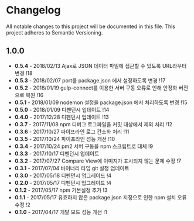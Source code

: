 # Changelog

All notable changes to this project will be documented in this file. This project adheres to Semantic Versioning.

## 1.0.0

- **0.5.4** - 2018/02/13 Ajax로 JSON 데이터 파일에 접근할 수 있도록 URL라우터 변경 !18
- **0.5.3** - 2018/02/07 port를 package.json 에서 설정하도록 변경 !17
- **0.5.2** - 2018/01/19 gulp-connect를 이용한 서버 구동 오류로 인해 안정화 버전으로 복원 !16
- **0.5.1** - 2018/01/09 nodemon 설정을 package.json 에서 처리하도록 변경 !15
- **0.5.0** - 2018/01/09 디펜던시 업데이트 !14
- **0.4.0** - 2017/12/28 디펜던시 업데이트 !13
- **0.3.7** - 2017/11/08 npm 디버그 로그파일을 커밋 대상에서 제외 처리 !12
- **0.3.6** - 2017/10/27 파이프라인 로그 간소화 처리 !11
- **0.3.5** - 2017/10/24 파이프라인 성능 개선 !10
- **0.3.4** - 2017/10/24 pm2 서버 구동을 npm 스크립트로 대체 !9
- **0.3.3** - 2017/10/17 디펜던시 업데이트
- **0.3.2** - 2017/07/27 Compare View에 이미지가 표시되지 않는 문제 수정 !7
- **0.3.1** - 2017/07/04 바이너리 타입 git 설정 업데이트
- **0.3.0** - 2017/05/18 디펜던시 업그레이드 !4
- **0.2.0** - 2017/05/17 디펜던시 업그레이드 !4
- **0.1.2** - 2017/05/17 npm 기본설정 추가 !3
- **0.1.1** - 2017/05/17 유효하지 않은 package.json 지정으로 인한 npm 설치 오류 수정 !2
- **0.1.0** - 2017/04/17 개발 모드 성능 개선 !1
